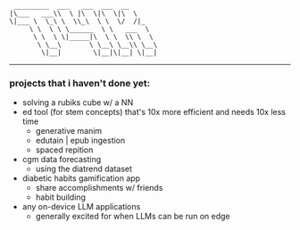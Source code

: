 ```
 _________  ___   ___  ___  __       
|\___   ___\\  \ |\  \|\  \|\  \     
\|___ \  \_\ \  \\_\  \ \  \/  /|_   
     \ \  \ \ \______  \ \   ___  \  
      \ \  \ \|_____|\  \ \  \\ \  \ 
       \ \__\       \ \__\ \__\\ \__\
        \|__|        \|__|\|__| \|__|

```

---

### projects that i haven't done yet:
- solving a rubiks cube w/ a NN
- ed tool (for stem concepts) that's 10x more efficient and needs 10x less time
  - generative manim
  - edutain | epub ingestion
  - spaced repition
- cgm data forecasting
  - using the diatrend dataset
- diabetic habits gamification app
  - share accomplishments w/ friends
  - habit building
- any on-device LLM applications
  - generally excited for when LLMs can be run on edge
